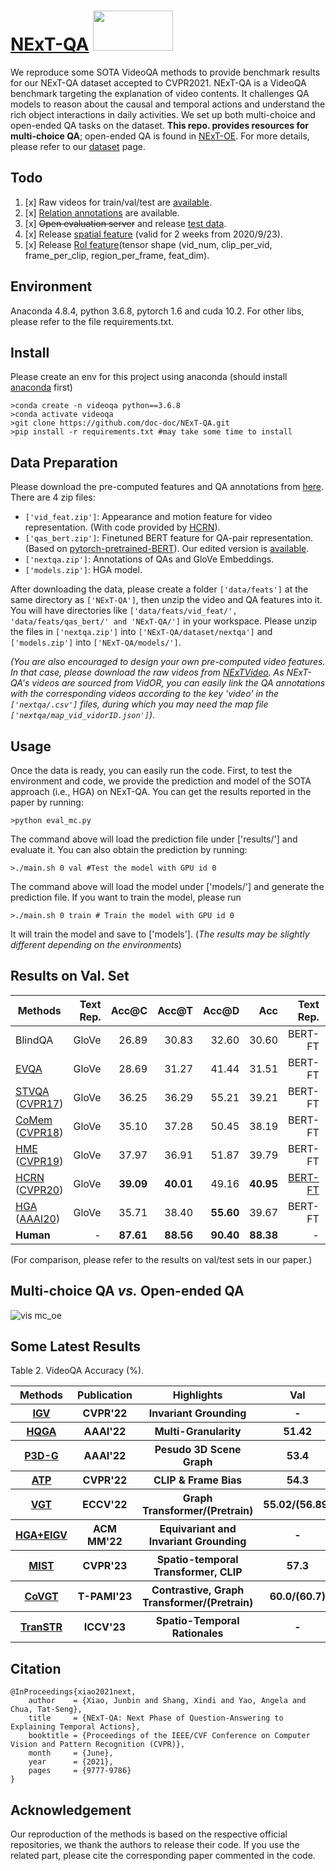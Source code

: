 # [NExT-QA](https://arxiv.org/pdf/2105.08276.pdf) <img src="images/logo.png" height="64" width="128">

We reproduce some SOTA VideoQA methods to provide benchmark results for our NExT-QA dataset accepted to CVPR2021. NExT-QA is a VideoQA benchmark targeting the explanation of video contents. It challenges QA models to reason about the causal and temporal actions and understand the rich object interactions in daily activities. We set up both multi-choice and open-ended QA tasks on the dataset. <strong>This repo. provides resources for multi-choice QA</strong>; open-ended QA is found in [NExT-OE](https://github.com/doc-doc/NExT-OE). For more details, please refer to our [dataset](https://doc-doc.github.io/docs/nextqa.html) page.

## Todo
1. [x] Raw videos for train/val/test are [available](https://drive.google.com/file/d/1jTcRCrVHS66ckOUfWRb-rXdzJ52XAWQH/view).
1. [x] [Relation annotations](https://drive.google.com/file/d/1l1VdNgQiltaJjSmg9QkcxDWbwXXwnIMH/view?usp=share_link) are available.
2. [x] <s>Open evaluation server</s> and release [test data](https://drive.google.com/file/d/1_MEqDeQHc8Y8Uw7eW58HVuZy2iyThILQ/view?usp=sharing).
3. [x] Release [spatial feature](https://drive.google.com/file/d/1yJ30T1oAjJ8cO3nHQID0EmIm-yQHdYkK/view?usp=sharing) (valid for 2 weeks from 2020/9/23).
4. [x] Release [RoI feature](https://drive.google.com/file/d/1vU9IEW0GvXz3wzumfu9X8lm4ri2SBjLB/view?usp=sharing)(tensor shape (vid_num, clip_per_vid, frame_per_clip, region_per_frame, feat_dim).


## Environment

Anaconda 4.8.4, python 3.6.8, pytorch 1.6 and cuda 10.2. For other libs, please refer to the file requirements.txt.

## Install
Please create an env for this project using anaconda (should install [anaconda](https://docs.anaconda.com/anaconda/install/linux/) first)
```
>conda create -n videoqa python==3.6.8
>conda activate videoqa
>git clone https://github.com/doc-doc/NExT-QA.git
>pip install -r requirements.txt #may take some time to install
```
## Data Preparation
Please download the pre-computed features and QA annotations from [here](https://drive.google.com/drive/folders/1gKRR2es8-gRTyP25CvrrVtV6aN5UxttF?usp=sharing). There are 4 zip files: 
- ```['vid_feat.zip']```: Appearance and motion feature for video representation. (With code provided by [HCRN](https://github.com/thaolmk54/hcrn-videoqa)).
- ```['qas_bert.zip']```: Finetuned BERT feature for QA-pair representation. (Based on [pytorch-pretrained-BERT](https://github.com/LuoweiZhou/pytorch-pretrained-BERT/)). Our edited version is [available](https://drive.google.com/file/d/1_wwJrB7r974Eq3VkXUnUlPhBwQRDLMbZ/view).
- ```['nextqa.zip']```: Annotations of QAs and GloVe Embeddings. 
- ```['models.zip']```: HGA model. 

After downloading the data, please create a folder ```['data/feats']``` at the same directory as ```['NExT-QA']```, then unzip the video and QA features into it. You will have directories like ```['data/feats/vid_feat/', 'data/feats/qas_bert/' and 'NExT-QA/']``` in your workspace. Please unzip the files in ```['nextqa.zip']``` into ```['NExT-QA/dataset/nextqa']``` and ```['models.zip']``` into ```['NExT-QA/models/']```. 

*(You are also encouraged to design your own pre-computed video features. In that case, please download the raw videos from [NExTVideo](https://drive.google.com/file/d/1jTcRCrVHS66ckOUfWRb-rXdzJ52XAWQH/view?usp=share_link). As NExT-QA's videos are sourced from VidOR, you can easily link the QA annotations with the corresponding videos according to the key 'video' in the ```['nextqa/.csv']``` files, during which you may need the map file ```['nextqa/map_vid_vidorID.json']```)*.


## Usage
Once the data is ready, you can easily run the code. First, to test the environment and code, we provide the prediction and model of the SOTA approach (i.e., HGA) on NExT-QA. 
You can get the results reported in the paper by running: 
```
>python eval_mc.py
```
The command above will load the prediction file under ['results/'] and evaluate it. 
You can also obtain the prediction by running: 
```
>./main.sh 0 val #Test the model with GPU id 0
```
The command above will load the model under ['models/'] and generate the prediction file.
If you want to train the model, please run
```
>./main.sh 0 train # Train the model with GPU id 0
```
It will train the model and save to ['models']. (*The results may be slightly different depending on the environments*)
## Results on Val. Set
| Methods                  | Text Rep. | Acc@C | Acc@T | Acc@D | Acc | Text Rep. | Acc@C | Acc@T | Acc@D | Acc   |
| -------------------------| --------: | ----: | ----: | ----: | ---:| --------: | ----: | ----: | ----: | ----: |
| BlindQA                  |   GloVe   | 26.89 | 30.83 | 32.60 | 30.60 | BERT-FT | 42.62 | 45.53 | 43.89 | 43.76 |
| [EVQA](https://github.com/doc-doc/NExT-QA/blob/main/networks/VQAModel/EVQA.py)                     |   GloVe   | 28.69 | 31.27 | 41.44 | 31.51 | BERT-FT | 42.64 | 46.34 | 45.82 | 44.24 |
| [STVQA](https://github.com/doc-doc/NExT-QA/blob/main/networks/VQAModel/STVQA.py) ([CVPR17](https://openaccess.thecvf.com/content_cvpr_2017/papers/Jang_TGIF-QA_Toward_Spatio-Temporal_CVPR_2017_paper.pdf))  |   GloVe   | 36.25 | 36.29 | 55.21 | 39.21 | BERT-FT | 44.76 | 49.26 | 55.86 | 47.94 |
| [CoMem](https://github.com/doc-doc/NExT-QA/blob/main/networks/VQAModel/CoMem.py) ([CVPR18](https://openaccess.thecvf.com/content_cvpr_2018/CameraReady/1924.pdf))  |   GloVe   | 35.10 | 37.28 | 50.45 | 38.19 | BERT-FT | 45.22 | 49.07 | 55.34 | 48.04 |
| [HME](https://github.com/doc-doc/NExT-QA/blob/main/networks/VQAModel/HME.py) ([CVPR19](https://openaccess.thecvf.com/content_CVPR_2019/papers/Fan_Heterogeneous_Memory_Enhanced_Multimodal_Attention_Model_for_Video_Question_Answering_CVPR_2019_paper.pdf))    |   GloVe   | 37.97 | 36.91 | 51.87 | 39.79 | BERT-FT | 46.18 | 48.20 | 58.30 | 48.72 |
| [HCRN](https://github.com/thaolmk54/hcrn-videoqa) ([CVPR20](https://openaccess.thecvf.com/content_CVPR_2020/papers/Le_Hierarchical_Conditional_Relation_Networks_for_Video_Question_Answering_CVPR_2020_paper.pdf))   |   GloVe   | **39.09** | **40.01** | 49.16 | **40.95** | [BERT-FT](https://github.com/doc-doc/HCRN-BERT) | 45.91 | 49.26 | 53.67 | 48.20 |
| [HGA](https://github.com/doc-doc/NExT-QA/blob/main/networks/VQAModel/HGA.py) ([AAAI20](https://ojs.aaai.org//index.php/AAAI/article/view/6767))   |   GloVe   | 35.71 | 38.40 | **55.60** | 39.67 | BERT-FT | **46.26** | **50.74** | **59.33** | **49.74** |
| **Human**                |    -      | **87.61** | **88.56** | **90.40** | **88.38** |  -  | **87.61** | **88.56** | **90.40** | **88.38** |

(For comparison, please refer to the results on val/test sets in our paper.)
## Multi-choice QA *vs.* Open-ended QA
![vis mc_oe](./images/res-mc-oe.png)
## Some Latest Results
Table 2. VideoQA Accuracy (%).
<table>
  <tr>
    <th>Methods</th>
    <th> Publication </th>
    <th> Highlights </th>
    <th>Val</th>
    <th>Test</th>
  </tr>
  <tr>
    <th><a href="https://openaccess.thecvf.com/content/CVPR2022/papers/Li_Invariant_Grounding_for_Video_Question_Answering_CVPR_2022_paper.pdf", target="_blank">IGV</a></th>
    <th>CVPR'22</th>
     <th>Invariant Grounding</th>
    <th>-</th>
    <th>51.34</th>
  </tr>
  <tr>
    <th><a href="https://ojs.aaai.org/index.php/AAAI/article/view/20184", target="_blank">HQGA<a></th>
    <th>AAAI'22</th>
    <th>Multi-Granularity</th>
    <th>51.42</th>
    <th>51.75</th>
  </tr>
  <tr>
    <th><a href="https://ojs.aaai.org/index.php/AAAI/article/view/19922" target="_blank">P3D-G<a></th>
    <th>AAAI'22</th>
    <th>Pesudo 3D Scene Graph</th>
    <th>53.4</th>
    <th>-</th>
  </tr>
  <tr>
    <th><a href="https://openaccess.thecvf.com/content/CVPR2022/papers/Buch_Revisiting_the_Video_in_Video-Language_Understanding_CVPR_2022_paper.pdf", target="_blank">ATP</a></th>
    <th>CVPR'22</th>
    <th> CLIP & Frame Bias </th>
    <th>54.3</th>
    <th>-</th>
  </tr>
  <tr>
    <th><a href="https://arxiv.org/pdf/2207.05342.pdf", target="_blank">VGT</a></th>
    <th>ECCV'22</th>
    <th>Graph Transformer/(Pretrain) </th>
    <th>55.02/(56.89)</th>
    <th>53.68/(55.7)</th>
  </tr>
  <tr>
    <th><a href="https://arxiv.org/abs/2207.12783", target="_blank">HGA+EIGV</a></th>
    <th>ACM MM'22</th>
    <th>Equivariant and Invariant Grounding</th>
    <th>-</th>
    <th>53.7</th>
  </tr>
  <tr>
    <th><a href="https://openaccess.thecvf.com/content/CVPR2023/papers/Gao_MIST_Multi-Modal_Iterative_Spatial-Temporal_Transformer_for_Long-Form_Video_Question_Answering_CVPR_2023_paper.pdf", target="_blank">MIST</a></th>
    <th>CVPR'23</th>
    <th>Spatio-temporal Transformer, CLIP</th>
    <th>57.3</th>
    <th>-</th>
  </tr>
  <tr>
    <th><a href="https://ieeexplore.ieee.org/document/10172254", target="_blank">CoVGT</a></th>
    <th>T-PAMI'23</th>
    <th>Contrastive, Graph Transformer/(Pretrain)</th>
    <th>60.0/(60.7)</th>
    <th>59.4/(59.7)</th>
  </tr>
  <tr>
    <th><a href="https://arxiv.org/abs/2307.12058v1", target="_blank">TranSTR</a></th>
    <th>ICCV'23</th>
    <th>Spatio-Temporal Rationales</th>
    <th>-</th>
    <th>61.5</th>
  </tr>
</table>

## Citation
```
@InProceedings{xiao2021next,
    author    = {Xiao, Junbin and Shang, Xindi and Yao, Angela and Chua, Tat-Seng},
    title     = {NExT-QA: Next Phase of Question-Answering to Explaining Temporal Actions},
    booktitle = {Proceedings of the IEEE/CVF Conference on Computer Vision and Pattern Recognition (CVPR)},
    month     = {June},
    year      = {2021},
    pages     = {9777-9786}
}
```
## Acknowledgement
Our reproduction of the methods is based on the respective official repositories, we thank the authors to release their code. If you use the related part, please cite the corresponding paper commented in the code. 
